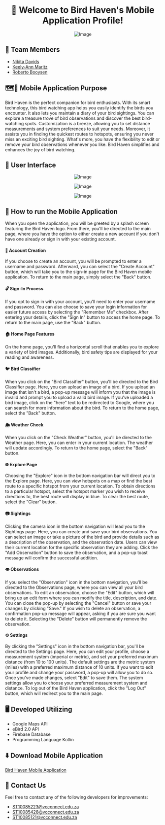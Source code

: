 <h1 align="center">👋 Welcome to Bird Haven's Mobile Application Profile!</h1>

<p align="center"><img src="https://github.com/Keely-Ann/ReadMeBirdHavenTest/assets/101563674/ef040045-ceb6-42fe-b954-819278c7cdfd" alt="Image"></p>

## 👥 Team Members 
* [Nikita Davids](https://github.com/Nikita-Davids/)
* [Keely-Ann Maritz](https://github.com/Keely-Ann/)
* [Roberto Booysen](https://github.com/RobertoBooysen/)

## 🗺️📍 Mobile Application Purpose
Bird Haven is the perfect companion for bird enthusiasts. With its smart technology, this bird watching app helps you easily identify the birds you encounter. It also lets you maintain a diary of your bird sightings. You can explore a treasure trove of bird observations and discover the best bird-watching spots. Customization is a breeze, allowing you to set distance measurements and system preferences to suit your needs. Moreover, it assists you in finding the quickest routes to hotspots, ensuring you never miss an exciting bird sighting. What's more, you have the flexibility to edit or remove your bird observations whenever you like. Bird Haven simplifies and enhances the joy of bird watching.

## 📱 User Interface
<p align="center"><img src="https://github.com/VCNMB/vcnmb-opsc-2023-poe-rnk/assets/101563674/ac27a298-1438-4bd8-bd01-1349c4027e4d" alt="Image"></p>
<p align="center"><img src="https://github.com/VCNMB/vcnmb-opsc-2023-poe-rnk/assets/101563674/e639349c-47d9-4b90-8d26-0b92cb1c229c" alt="Image"></p>
<p align="center"><img src="https://github.com/VCNMB/vcnmb-opsc-2023-poe-rnk/assets/101563674/2229cd16-2e99-4e72-9a72-ce146804a32c" alt="Image"></p>

## 📖 How to run the Mobile Application
When you open the application, you will be greeted by a splash screen featuring the Bird Haven logo. From there, you'll be directed to the main page, where you have the option to either create a new account if you don't have one already or sign in with your existing account.

#### 🔑 Account Creation
If you choose to create an account, you will be prompted to enter a username and password. Afterward, you can select the "Create Account" button, which will take you to the sign-in page for the Bird Haven mobile application. To return to the main page, simply select the "Back" button.

#### 🔓 Sign-In Process
If you opt to sign in with your account, you'll need to enter your username and password. You can also choose to save your login information for easier future access by selecting the "Remember Me" checkbox. After entering your details, click the "Sign In" button to access the home page. To return to the main page, use the "Back" button.

#### 🏠 Home Page Features
On the home page, you'll find a horizontal scroll that enables you to explore a variety of bird images. Additionally, bird safety tips are displayed for your reading and awareness.

#### 🐦 Bird Classifier
When you click on the "Bird Classifier" button, you'll be directed to the Bird Classifier page. Here, you can upload an image of a bird. If you upload an image that isn't a bird, a pop-up message will inform you that the image is invalid and prompt you to upload a valid bird image. If you've uploaded a bird image, click on the "here" text to be redirected to Google, where you can search for more information about the bird. To return to the home page, select the "Back" button.

#### 🌦️ Weather Check
When you click on the "Check Weather" button, you'll be directed to the Weather page. Here, you can enter in your current location. The weather will update accordingly. To return to the home page, select the "Back" button.

#### 🌐 Explore Page
Choosing the "Explore" icon in the bottom navigation bar will direct you to the Explore page. Here, you can view hotspots on a map or find the best route to a specific hotspot from your current location. To obtain directions to a particular hotspot, select the hotspot marker you wish to receive directions to, the best route will display in blue. To clear the best route, select the "Clear" button.

#### 📷 Sightings
Clicking the camera icon in the bottom navigation will lead you to the Sightings page. Here, you can create and save your bird observations. You can select an image or take a picture of the bird and provide details such as a description of the observation, and the observation date. Users can view their current location for the specific observation they are adding. Click the "Add Observation" button to save the observation, and a pop-up toast message will confirm the successful addition.

#### 👁️ Observations
If you select the "Observation" icon in the bottom navigation, you'll be directed to the Observations page, where you can view all your bird observations. To edit an observation, choose the "Edit" button, which will bring up an edit form where you can modify the title, description, and date. You can close the pop-up by selecting the "Cancel" button or save your changes by clicking "Save." If you wish to delete an observation, a confirmation pop-up message will appear, asking if you are sure you want to delete it. Selecting the "Delete" button will permanently remove the observation.

#### ⚙️ Settings
By clicking the "Settings" icon in the bottom navigation bar, you'll be directed to the Settings page. Here, you can edit your profile, choose a measurement system (imperial or metric), and set your preferred maximum distance (from 10 to 100 units). The default settings are the metric system (miles) with a preferred maximum distance of 10 units. If you want to edit your profile and change your password, a pop-up will allow you to do so. Once you've made changes, select "Edit" to save them. The system settings allow you to choose your preferred measurement system and distance. To log out of the Bird Haven application, click the "Log Out" button, which will redirect you to the main page.

## 🖥️ Developed Utilizing
* Google Maps API
* eBird 2.0 API
* Firebase Database
* Programming Language Kotlin

## ⬇️ Download Mobile Application 
[Bird Haven Mobile Application](https://play.google.com/store/apps/details?id=com.rnkbirdhaven.bird_haven&pcampaignid=web_share&pli=1)

## 📧 Contact Us
Feel free to contact any of the following developers for improvements:
* [ST10085223@vcconnect.edu.za](mailto:ST10085223@vcconnect.edu.za)
* [ST10085428@vcconnect.edu.za](mailto:ST10085428@vcconnect.edu.za)
* [ST10085121@vcconnect.edu.za](mailto:ST10085121@vcconnect.edu.za)
